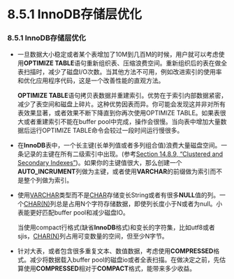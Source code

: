# 8.5.1  InnoDB存储层优化

### 8.5.1  InnoDB存储层优化

* 一旦数据大小稳定或者某个表增加了10M到几百M的时候，用户就可以考虑使用**OPTIMIZE TABLE**语句重新组织表、压缩浪费空间。重新组织后的表在做全表扫描时，减少了磁盘I/O次数。当其他方法不可用，例如改进索引的使用率和优化应用程序代码，这是一个改善性能的直观方法。

    **OPTIMIZE TABLE**语句拷贝表数据并重建索引。优势在于索引内部数据紧密，减少了表空间和磁盘上碎片。这种优势因表而异。你可能会发现这并非对所有表效果显著，或者效果不断下降直到你再次使用OPTIMIZE TABLE。如果表很大或者重建索引不能在buffer pool中完成，操作会很慢。当向表中增加大量数据后运行OPTIMIZE TABLE命令会较过一段时间运行慢很多。
    
* 在**InnoDB**表中，一个长主键(长单列值或者多列组合值)浪费大量磁盘空间。一条记录的主键在所有二级索引中出现。(参考[Section 14.8.9, “Clustered and Secondary Indexes”](TODO))。如果你的主键值很大，那么创建一个**AUTO_INCRUMENT**列做为主键，或者使用**VARCHAR**的前缀做为索引而不是整个列做为索引。

* 使用[VARCHAR](TODO)类型而不是[CHAR](TODO)存储变长String或者有很多**NULL**值的列。一个[CHAR(N)](TODO)列总是占用N个字符存储数据，即使列长度小于N或者为null。小表能更好匹配buffer pool和减少磁盘IO。

     当使用compact行格式(缺省**InnoDB**格式)和变长的字符集，比如utf8或者sjis，[CHAR(N)](TODO)列占用可变数量的空间，但至少N字节。

* 针对大表，或者包含很多重复文本、数值数据，考虑使用**COMPRESSED**格式。减少将数据载入buffer pool的磁盘io或者全表扫描。在做决定之前，先估算使用**COMPRESSED**相对于**COMPACT**格式，能带来多少收益。
